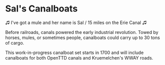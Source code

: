 # Sal's Canalboats

♫ I've got a mule and her name is Sal / 15 miles on the Erie Canal ♫

Before railroads, canals powered the early industrial revolution. Towed by horses, mules, or sometimes people, canalboats could carry up to 30 tons of cargo.

This work-in-progress canalboat set starts in 1700 and will include canalboats for both OpenTTD canals and Kruemelchen's WWAY roads.